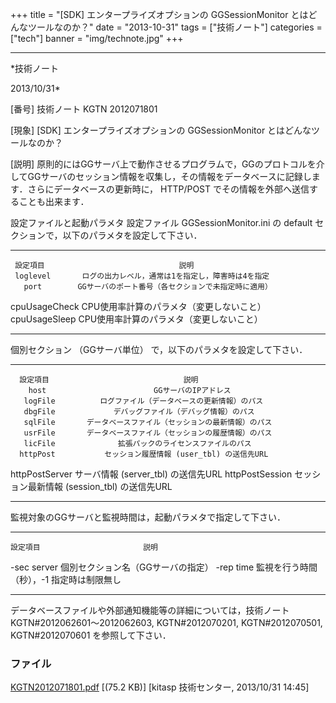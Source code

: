 ﻿+++
title = "[SDK] エンタープライズオプションの GGSessionMonitor とはどんなツールなのか？"
date = "2013-10-31"
tags = ["技術ノート"]
categories = ["tech"]
banner = "img/technote.jpg"
+++

-----------------------------------------------------------------------------------------------------------------------------

*技術ノート

2013/10/31*


[番号]
技術ノート KGTN 2012071801

[現象]
[SDK] エンタープライズオプションの GGSessionMonitor
とはどんなツールなのか？

[説明]
原則的にはGGサーバ上で動作させるプログラムで，GGのプロトコルを介してGGサーバのセッション情報を収集し，その情報をデータベースに記録します．さらにデータベースの更新時に，
HTTP/POST でその情報を外部へ送信することも出来ます．

設定ファイルと起動パラメタ
設定ファイル GGSessionMonitor.ini の default
セクションで，以下のパラメタを設定して下さい．

  --------------- ------------------------------------------------------
     設定項目                              説明
     loglevel       ログの出力レベル，通常は1を指定し，障害時は4を指定
       port        GGサーバのポート番号（各セクションで未指定時に適用）
   cpuUsageCheck        CPU使用率計算のパラメタ（変更しないこと）
   cpuUsageSleep        CPU使用率計算のパラメタ（変更しないこと）
  --------------- ------------------------------------------------------

個別セクション （GGサーバ単位） で，以下のパラメタを設定して下さい．

  ----------------- ----------------------------------------------------
      設定項目                              説明
        host                        GGサーバのIPアドレス
       logFile          ログファイル（データベースの更新情報）のパス
       dbgFile             デバッグファイル（デバッグ情報）のパス
       sqlFile       データベースファイル（セッションの最新情報）のパス
       usrFile       データベースファイル（セッションの履歴情報）のパス
       licFile              拡張パックのライセンスファイルのパス
      httpPost           セッション履歴情報 (user_tbl) の送信先URL
   httpPostServer           サーバ情報 (server_tbl) の送信先URL
   httpPostSession     セッション最新情報 (session_tbl) の送信先URL
  ----------------- ----------------------------------------------------

監視対象のGGサーバと監視時間は，起動パラメタで指定して下さい．

  ------------- -------------------------------------------
    設定項目                       説明
   -sec server      個別セクション名（GGサーバの指定）
    -rep time    監視を行う時間（秒），-1 指定時は制限無し
  ------------- -------------------------------------------

データベースファイルや外部通知機能等の詳細については，技術ノートKGTN#2012062601〜2012062603,
KGTN#2012070201, KGTN#2012070501, KGTN#2012070601 を参照して下さい．


### ファイル

 
 


[KGTN2012071801.pdf](http://techreport.kitasp.net/attachments/download/943/KGTN2012071801.pdf)
 [(75.2 KB)] [kitasp 技術センター, 2013/10/31
14:45]


 


 

